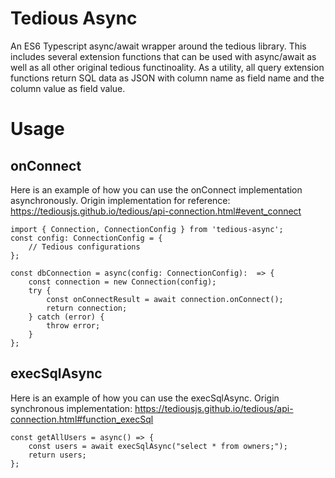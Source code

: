 # Tedious Async

An ES6 Typescript async/await wrapper around the tedious library. This includes several extension functions that can be used with async/await as well as all other original tedious functinoality. As a utility, all query extension functions return SQL data as JSON with column name as field name and the column value as field value.

# Usage

## onConnect

Here is an example of how you can use the onConnect implementation asynchronously.
Origin implementation for reference: https://tediousjs.github.io/tedious/api-connection.html#event_connect

```
import { Connection, ConnectionConfig } from 'tedious-async';
const config: ConnectionConfig = {
    // Tedious configurations
};

const dbConnection = async(config: ConnectionConfig):  => {
    const connection = new Connection(config);
    try {
        const onConnectResult = await connection.onConnect();
        return connection;
    } catch (error) {
        throw error;
    }
};
```

## execSqlAsync

Here is an example of how you can use the execSqlAsync.
Origin synchronous implementation: https://tediousjs.github.io/tedious/api-connection.html#function_execSql

```
const getAllUsers = async() => {
    const users = await execSqlAsync("select * from owners;");
    return users;
};
```
